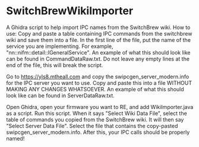 # SwitchBrewWikiImporter
A Ghidra script to help import IPC names from the SwitchBrew wiki.
How to use: Copy and paste a table containing IPC commands from the switchbrew wiki and save them into a file. In the first line of the file, put the name of the service you are implementing. For example, "nn::nifm::detail::IGeneralService". An example of what this should look like can be found in CommandDataRaw.txt. Do not leave any empty lines at the end of the file, this will break the script.

Go to https://yls8.mtheall.com and copy the swipcgen_server_modern.info for the IPC server you want to use. Copy and paste this into a file WITHOUT MAKING ANY CHANGES WHATSOEVER. An example of what this should look like can be found in ServerDataRaw.txt.

Open Ghidra, open your firmware you want to RE, and add WikiImporter.java as a script. Run this script. When it says "Select Wiki Data File", select the table of commands you copied from the SwitchBrew wiki. It will then say "Select Server Data File". Select the file that contains the copy-pasted swipcgen_server_modern.info. After this, your IPC calls should be properly named!


